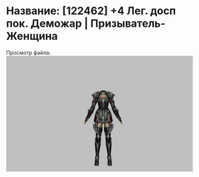 # Название: [122462] +4 Лег. досп пок. Деможар | Призыватель-Женщина

Просмотр файла:
![p090034.png](p090034.png)